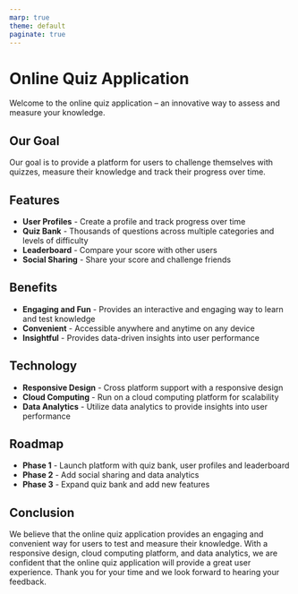 ```yaml
---
marp: true
theme: default
paginate: true
---
```

# Online Quiz Application

Welcome to the online quiz application – an innovative way to assess and measure your knowledge.

## Our Goal

Our goal is to provide a platform for users to challenge themselves with quizzes, measure their knowledge and track their progress over time.

## Features

* **User Profiles** -  Create a profile and track progress over time
* **Quiz Bank** - Thousands of questions across multiple categories and levels of difficulty
* **Leaderboard** - Compare your score with other users
* **Social Sharing** - Share your score and challenge friends

## Benefits

* **Engaging and Fun** - Provides an interactive and engaging way to learn and test knowledge 
* **Convenient** - Accessible anywhere and anytime on any device 
* **Insightful** - Provides data-driven insights into user performance

## Technology

* **Responsive Design** - Cross platform support with a responsive design
* **Cloud Computing** - Run on a cloud computing platform for scalability
* **Data Analytics** - Utilize data analytics to provide insights into user performance

## Roadmap

* **Phase 1** - Launch platform with quiz bank, user profiles and leaderboard
* **Phase 2** - Add social sharing and data analytics
* **Phase 3** - Expand quiz bank and add new features

## Conclusion

We believe that the online quiz application provides an engaging and convenient way for users to test and measure their knowledge.  With a responsive design, cloud computing platform, and data analytics, we are confident that the online quiz application will provide a great user experience.  Thank you for your time and we look forward to hearing your feedback.
  